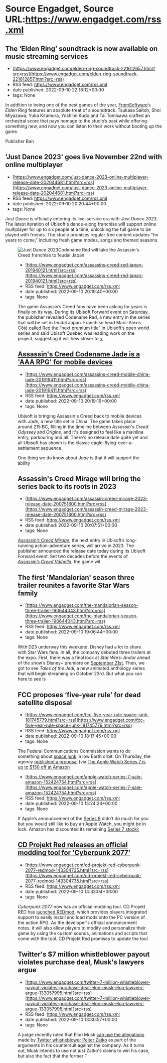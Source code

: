 # Source Engadget, Source URL:https://www.engadget.com/rss.xml

## The ‘Elden Ring’ soundtrack is now available on music streaming services
 - [https://www.engadget.com/elden-ring-soundtrack-221612657.html?src=rss](https://www.engadget.com/elden-ring-soundtrack-221612657.html?src=rss)
 - RSS feed: https://www.engadget.com/rss.xml
 - date published: 2022-09-10 22:16:12+00:00
 - tags: None

<p>In addition to being one of the best games of the year, <a href="https://www.engadget.com/fromsoftware-next-game-final-stages-of-development-193259546.html">FromSoftware</a>’s <em>Elden Ring </em>features an absolute treat of a soundtrack. Tsukasa Saitoh, Shoi Miyazawa, Yuka Kitamura, Yoshimi Kudo and Tai Tomisawa crafted an orchestral score that pays homage to the studio’s past while offering something new, and now you can listen to their work without booting up the game.</p><p>Publisher Ban

## 'Just Dance 2023' goes live November 22nd with online multiplayer
 - [https://www.engadget.com/just-dance-2023-online-multiplayer-release-date-202044681.html?src=rss](https://www.engadget.com/just-dance-2023-online-multiplayer-release-date-202044681.html?src=rss)
 - RSS feed: https://www.engadget.com/rss.xml
 - date published: 2022-09-10 20:20:44+00:00
 - tags: None

<p>Just Dance is officially entering its live-service era with <em>Just Dance 2023</em>. The latest iteration of Ubisoft's dance-along franchise will support online multiplayer for up to six people at a time, unlocking the full game to be played with friends. The studio promises regular free content updates "for years to come," including fresh game modes, songs and themed seasons.</p><figure><img alt="Just Dance 2023" src="https://s.yimg.com/os/creatr-uploaded-images/2022-09/5ff5c260-3072-11ed-9

## Codename Red will take the Assassin's Creed franchise to feudal Japan
 - [https://www.engadget.com/assassins-creed-red-japan-201940121.html?src=rss](https://www.engadget.com/assassins-creed-red-japan-201940121.html?src=rss)
 - RSS feed: https://www.engadget.com/rss.xml
 - date published: 2022-09-10 20:19:40+00:00
 - tags: None

<p>The game Assassin’s Creed fans have been asking for years is finally on its way. During its Ubisoft Forward event on Saturday, the publisher revealed Codename Red, a new entry in the series that will be set in feudal Japan. Franchise head Marc-Alexis Côté called Red the “next premium title” in Ubisoft’s open world series and said Ubisoft Quebec was leading work on the project, suggesting it will hew closer to <a href="https://www.engadget.com/2018-05-31-assassins-creed-odyssey-e3-2018.html"><

## Assassin's Creed Codename Jade is a 'AAA RPG' for mobile devices
 - [https://www.engadget.com/assassins-creed-mobile-china-jade-201919411.html?src=rss](https://www.engadget.com/assassins-creed-mobile-china-jade-201919411.html?src=rss)
 - RSS feed: https://www.engadget.com/rss.xml
 - date published: 2022-09-10 20:19:19+00:00
 - tags: None

<p>Ubisoft is bringing Assassin's Creed back to mobile devices with <em>Jade</em>, a new title set in China. The game takes place around 215 BC, filling in the timeline between <em>Assassin's Creed Odyssey</em> and <em>Origins</em>, and it's designed to feel like a mainline entry, parkouring and all. There's no release date quite yet and all Ubisoft has shown is the classic eagle-flying-over-a-settlement sequence.</p><p>One thing we do know about <em>Jade</em> is that it will support the ability

## Assassin's Creed Mirage will bring the series back to its roots in 2023
 - [https://www.engadget.com/assassin-creed-mirage-2023-release-date-200751800.html?src=rss](https://www.engadget.com/assassin-creed-mirage-2023-release-date-200751800.html?src=rss)
 - RSS feed: https://www.engadget.com/rss.xml
 - date published: 2022-09-10 20:07:51+00:00
 - tags: None

<p><a href="https://www.engadget.com/ubisoft-confirms-assassins-creed-mirage-stealth-210138404.html"><em>Assassin’s Creed Mirage</em></a>, the next entry in Ubisoft’s long-running action-adventure series, will arrive in 2023. The publisher announced the release date today during its Ubisoft Forward event. Set two decades before the events of <a href="https://www.engadget.com/assassins-creed-valhalla-ubisoft-forward-demo-preview-195635696.html"><em>Assassin’s Creed Valhalla</em></a>, the game wil

## The first 'Mandalorian' season three trailer reunites a favorite Star Wars family
 - [https://www.engadget.com/the-mandalorian-season-three-trailer-190644043.html?src=rss](https://www.engadget.com/the-mandalorian-season-three-trailer-190644043.html?src=rss)
 - RSS feed: https://www.engadget.com/rss.xml
 - date published: 2022-09-10 19:06:44+00:00
 - tags: None

<p>With D23 underway this weekend, Disney had a lot to share with Star Wars fans. In all, the company debuted three trailers at the expo. First, there was a final look at <em>Star Wars: Andor</em> ahead of the show’s Disney+ premiere on <a href="https://www.engadget.com/rogue-one-imax-august-26th-212507232.html"><ins>September 21st</ins></a>. Then, we got to see <em>Tales of the Jedi</em>, a new animated anthology series that will begin streaming on October 23rd. But what you can here to see is 

## FCC proposes ‘five-year rule’ for dead satellite disposal
 - [https://www.engadget.com/fcc-five-year-rule-space-junk-181745779.html?src=rss](https://www.engadget.com/fcc-five-year-rule-space-junk-181745779.html?src=rss)
 - RSS feed: https://www.engadget.com/rss.xml
 - date published: 2022-09-10 18:17:45+00:00
 - tags: None

<p>The Federal Communications Commission wants to do something about <a href="https://www.engadget.com/were-entombing-the-earth-in-an-impenetrable-shell-of-dead-satellites-163002560.html"><ins>space junk</ins></a> in low Earth orbit. On Thursday, the agency <a href="https://www.fcc.gov/document/mitigating-orbital-debris-shortening-time-satellite-disposal"><ins>published a proposal</ins></a> (via <a href="https://arstechnica.com/tech-policy/2022/09/fcc-aims-to-minimize-space-junk-by-requiring-fas

## The Apple Watch Series 7 is up to $150 off at Amazon
 - [https://www.engadget.com/apple-watch-series-7-sale-amazon-152424754.html?src=rss](https://www.engadget.com/apple-watch-series-7-sale-amazon-152424754.html?src=rss)
 - RSS feed: https://www.engadget.com/rss.xml
 - date published: 2022-09-10 15:24:24+00:00
 - tags: None

<p>If Apple’s announcement of the <a href="https://www.engadget.com/apple-watch-series-8-specs-design-price-release-date-171513962.html"><ins>Series 8</ins></a> didn’t do much for you but you would still like to buy an Apple Watch, you might be in luck. Amazon has discounted its remaining <a href="https://www.amazon.com/deal/b98ce2fa?showVariations=true&amp;linkCode=ll2&amp;tag=gdgt0c-p-o-1dds-20&amp;linkId=7d91d790584d7ace7a001fb8c86b1ea6&amp;language=en_US&amp;ref_=as_li_ss_tl">Series 7 stock<

## CD Projekt Red releases an official modding tool for 'Cyberpunk 2077'
 - [https://www.engadget.com/cd-projekt-red-cyberpunk-2077-redmod-143304735.html?src=rss](https://www.engadget.com/cd-projekt-red-cyberpunk-2077-redmod-143304735.html?src=rss)
 - RSS feed: https://www.engadget.com/rss.xml
 - date published: 2022-09-10 14:33:04+00:00
 - tags: None

<p><em>Cyberpunk 2077</em> now has an official modding tool. CD Projekt RED has <a href="https://www.cyberpunk.net/en/modding-support">launched REDmod</a>, which provides players integrated support to easily install and load mods onto the PC version of the action RPG. As the developer's official announcement notes, it will also allow players to modify and personalize their game by using the custom sounds, animations and scripts that come with the tool. CD Projekt Red promises to update the tool 

## Twitter's $7 million whistleblower payout violates purchase deal, Musk's lawyers argue
 - [https://www.engadget.com/twitter-7-million-whistleblower-payout-violates-purchase-deal-elon-musk-elon-lawyers-argue-133057995.html?src=rss](https://www.engadget.com/twitter-7-million-whistleblower-payout-violates-purchase-deal-elon-musk-elon-lawyers-argue-133057995.html?src=rss)
 - RSS feed: https://www.engadget.com/rss.xml
 - date published: 2022-09-10 13:30:57+00:00
 - tags: None

<p>A judge recently ruled that Elon Musk <a href="https://www.engadget.com/elon-musk-can-use-whistleblower-twitter-deal-200216099.html">can use the allegations</a> made by <a href="https://www.engadget.com/twitter-still-hasnt-addressed-egregious-whistleblower-claims-161554874.html">Twitter whistleblower Peiter Zatko</a> as part of the arguments in his countersuit against the company. As it turns out, Musk intends to use not just Zatko's claims to win his case, but also the fact that the former T
